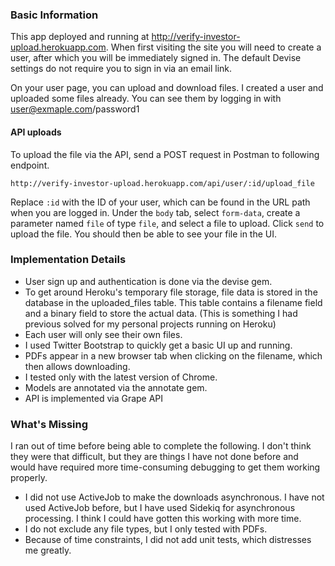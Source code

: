 ### Basic Information
This app deployed and running at http://verify-investor-upload.herokuapp.com. When first visiting the site you will need to create a user, after which you will be immediately signed in. The default Devise settings do not require you to sign in via an email link.

On your user page, you can upload and download files. I created a user and uploaded some files already. You can see them by logging in with user@exmaple.com/password1

#### API uploads
To upload the file via the API, send a POST request in Postman to following endpoint.
```
http://verify-investor-upload.herokuapp.com/api/user/:id/upload_file
```
Replace `:id` with the ID of your user, which can be found in the URL path when you are logged in. Under the `body` tab, select `form-data`, create a parameter named `file` of type `file`, and select a file to upload. Click `send` to upload the file. You should then be able to see your file in the UI.

### Implementation Details
* User sign up and authentication is done via the devise gem.
* To get around Heroku's temporary file storage, file data is stored in the database in the uploaded_files table. This table contains a filename field and a binary field to store the actual data. (This is something I had previous solved for my personal projects running on Heroku)
* Each user will only see their own files.
* I used Twitter Bootstrap to quickly get a basic UI up and running.
* PDFs appear in a new browser tab when clicking on the filename, which then allows downloading.
* I tested only with the latest version of Chrome.
* Models are annotated via the annotate gem.
* API is implemented via Grape API

### What's Missing
I ran out of time before being able to complete the following. I don't think they were that difficult, but they are things I have not done before and would have required more time-consuming debugging to get them working properly.
* I did not use ActiveJob to make the downloads asynchronous. I have not used ActiveJob before, but I have used Sidekiq for asynchronous processing. I think I could have gotten this working with more time.
* I do not exclude any file types, but I only tested with PDFs.
* Because of time constraints, I did not add unit tests, which distresses me greatly.

